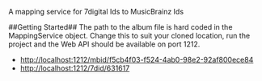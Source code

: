 A mapping service for 7digital Ids to MusicBrainz Ids

##Getting Started##
The path to the album file is hard coded in the MappingService object. Change this to suit your cloned location, run the project and the Web API should be available on port 1212.

* <http://localhost:1212/mbid/f5cb4f03-f524-4ab0-98e2-92af800ece84>
* <http://localhost:1212/7did/631617>